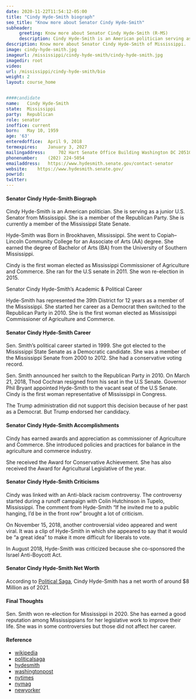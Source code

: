 ```yaml
---
date: 2020-11-22T11:54:12-05:00
title: "Cindy Hyde-Smith biograph"
seo_title: "Know more about Senator Cindy Hyde-Smith"
subheader:
     greeting: Know more about Senator Cindy Hyde-Smith (R-MS)
     description: Cindy Hyde-Smith is an American politician serving as the junior United States Senator from Mississippi, in office since 2018. A member of the Republican Party, she was previously the Mississippi Commissioner of Agriculture and Commerce and a member of the Mississippi State Senate.
description: Know more about Senator Cindy Hyde-Smith of Mississippi.  how to  Contact Senator Cindy Hyde-Smith includes email address, phone number, and mailing address.
image: cindy-hyde-smith.jpg
imageurl: /mississippi/cindy-hyde-smith/cindy-hyde-smith.jpg
imagedir: root
video: 
url: /mississippi/cindy-hyde-smith/bio
weight: 2
layout: course_home


####candidate
name:	Cindy Hyde-Smith
state:	Mississippi
party:	Republican
role: senator
inoffice: current
born:	May 10, 1959 
age: '63'
enteredoffice:	April 9, 2018
termexpires:	January 3, 2027
mailingaddress:		702 Hart Senate Office Building Washington DC 20510
phonenumber:	(202) 224-5054
emailaddress:	https://www.hydesmith.senate.gov/contact-senator
website:	https://www.hydesmith.senate.gov/
powrid: 
twitter: 
---
```


#### Senator Cindy Hyde-Smith Biograph
Cindy Hyde-Smith is an American politician. She is serving as a junior U.S. Senator from Mississippi. She is a member of the Republican Party. She is currently a member of the Mississippi State Senate.

Hyde-Smith was Born in Brookhaven, Mississippi. She went to Copiah–Lincoln Community College for an Associate of Arts (AA) degree. She earned the degree of Bachelor of Arts (BA) from the University of Southern Mississippi.

Cindy is the first woman elected as Mississippi Commissioner of Agriculture and Commerce. She ran for the U.S senate in 2011. She won re-election in 2015.

Senator Cindy Hyde-Smith’s Academic & Political Career

Hyde-Smith has represented the 39th District for 12 years as a member of the Mississippi. She started her career as a Democrat then switched to the Republican Party in 2010.
She is the first woman elected as Mississippi Commissioner of Agriculture and Commerce.

#### Senator Cindy Hyde-Smith Career
Sen. Smith’s political career started in 1999. She got elected to the Mississippi State Senate as a Democratic candidate. She was a member of the Mississippi Senate from 2000 to 2012. She had a conservative voting record.

Sen. Smith announced her switch to the Republican Party in 2010. 
On March 21, 2018, Thod Cochran resigned from his seat in the U.S Senate. Governor Phil Bryant appointed Hyde-Smith to the vacant seat of the U.S Senate. Cindy is the first woman representative of Mississippi in Congress.

The Trump administration did not support this decision because of her past as a Democrat. But Trump endorsed her candidacy.

#### Senator Cindy Hyde-Smith Accomplishments
Cindy has earned awards and appreciation as commissioner of Agriculture and Commerce. She introduced policies and practices for balance in the agriculture and commerce industry. 

She received the Award for Conservative Achievement. She has also received the Award for Agricultural Legislative of the year.

#### Senator Cindy Hyde-Smith Criticisms
Cindy was linked with an Anti-black racism controversy. The controversy started during a runoff campaign with Colin Hutchinson in Tupelo, Mississippi. The comment from Hyde-Smith “If he invited me to a public hanging, I’d be in the front row” brought a lot of criticism.

On November 15, 2018, another controversial video appeared and went viral. It was a clip of Hyde-Smith in which she appeared to say that it would be “a great idea” to make it more difficult for liberals to vote.

In August 2018, Hyde-Smith was criticized because she co-sponsored the Israel Anti-Boycott Act.

#### Senator Cindy Hyde-Smith Net Worth
According to [Political Saga](https://politicalsaga.com/Cindy-Hyde-Smith"}}), Cindy Hyde-Smith has a net worth of around $8 Million as of 2021.

#### Final Thoughts
Sen. Smith won re-election for Mississippi in 2020. She has earned a good reputation among Mississippians for her legislative work to improve their life. She was in some controversies but those did not affect her career.

#### Reference
* [wikipedia](https://en.wikipedia.org/wiki/Cindy_Hyde-Smith)
* [politicalsaga](https://politicalsaga.com/Cindy-Hyde-Smith)
* [hydesmith](https://www.hydesmith.senate.gov/about-cindy)
* [washingtonpost](https://www.washingtonpost.com/politics/2018/11/11/senator-mississippi-joked-about-public-hanging-her-black-opponent-called-it-reprehensible/)
* [nytimes](https://www.nytimes.com/2018/12/14/us/politics/cindy-hyde-smith-mississippi-campaign.html)
* [nymag](https://nymag.com/intelligencer/2018/11/black-mississippi-deserves-better.html)
* [newyorker](https://www.newyorker.com/humor/borowitz-report/cindy-hyde-smith-says-she-never-lost-faith-in-mississippis-racists)

